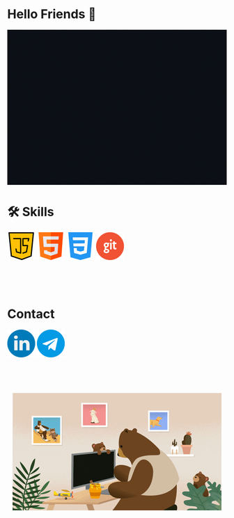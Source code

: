 # Hello Friends 👋

<p align="center">
  <img src="https://github.com/Mohammadflht/Mohammadflht/blob/master/Blush%20Botanical%20Aesthetic%20Gift%20Card%20Voucher.gif"></img>
</p>

# 🛠 Skills
<p align="left">
    <img src="https://github.com/Mohammadflht/Mohammadflht/blob/master/java-script.png"></img>
    <img src="https://github.com/Mohammadflht/Mohammadflht/blob/master/html_1051277.png"></img>
    <img src="https://github.com/Mohammadflht/Mohammadflht/blob/master/css-3_732190.png"></img>
    <img src="https://github.com/Mohammadflht/Mohammadflht/blob/master/git_4494740.png"></img>
</p>
<br><br><br>

# Contact
<a href="https://www.linkedin.com/in/mohammad-flht/" rel="some text"><img src="https://github.com/Mohammadflht/Mohammadflht/blob/master/linkedin_145807.png" alt="Linkedin"/></a>
<a href="https://t.me/Moh_flht" rel="some text"><img src="https://github.com/Mohammadflht/Mohammadflht/blob/master/telegram_2111646.png" alt="Telegram"/></a>

<br><br><br>

<p align="center">
  <img src="https://github.com/Mohammadflht/Mohammadflht/blob/master/giphy.gif"></img>
</p>

<!--
**Mohammadflht/Mohammadflht** is a ✨ _special_ ✨ repository because its `README.md` (this file) appears on your GitHub profile.

Here are some ideas to get you started:

- 🔭 I’m currently working on ...
- 🌱 I’m currently learning ...
- 👯 I’m looking to collaborate on ...
- 🤔 I’m looking for help with ...
- 💬 Ask me about ...
- 📫 How to reach me: ...
- 😄 Pronouns: ...
- ⚡ Fun fact: ...
-->
